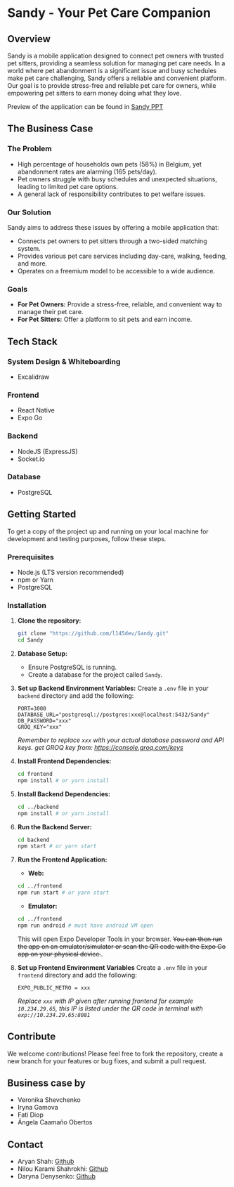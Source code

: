 # Sandy - Your Pet Care Companion

## Overview

Sandy is a mobile application designed to connect pet owners with trusted pet sitters, providing a seamless solution for managing pet care needs. In a world where pet abandonment is a significant issue and busy schedules make pet care challenging, Sandy offers a reliable and convenient platform. Our goal is to provide stress-free and reliable pet care for owners, while empowering pet sitters to earn money doing what they love.

Preview of the application can be found in [Sandy PPT](https://github.com/l145dev/Sandy/blob/main/sandy_ppt.pdf)

## The Business Case

### The Problem
* High percentage of households own pets (58%) in Belgium, yet abandonment rates are alarming (165 pets/day). 
* Pet owners struggle with busy schedules and unexpected situations, leading to limited pet care options. 
* A general lack of responsibility contributes to pet welfare issues. 

### Our Solution
Sandy aims to address these issues by offering a mobile application that:
* Connects pet owners to pet sitters through a two-sided matching system. 
* Provides various pet care services including day-care, walking, feeding, and more. 
* Operates on a freemium model to be accessible to a wide audience. 

### Goals
* **For Pet Owners:** Provide a stress-free, reliable, and convenient way to manage their pet care. 
* **For Pet Sitters:** Offer a platform to sit pets and earn income. 

## Tech Stack

### System Design & Whiteboarding
* Excalidraw

### Frontend
* React Native
* Expo Go

### Backend
* NodeJS (ExpressJS)
* Socket.io

### Database
* PostgreSQL

## Getting Started

To get a copy of the project up and running on your local machine for development and testing purposes, follow these steps.

### Prerequisites

* Node.js (LTS version recommended)
* npm or Yarn
* PostgreSQL

### Installation

1.  **Clone the repository:**
    ```bash
    git clone "https://github.com/l145dev/Sandy.git"
    cd Sandy
    ```

2.  **Database Setup:**
    * Ensure PostgreSQL is running.
    * Create a database for the project called `Sandy`.

3.  **Set up Backend Environment Variables:**
    Create a `.env` file in your `backend` directory and add the following:
    ```
    PORT=3000
    DATABASE_URL="postgresql://postgres:xxx@localhost:5432/Sandy"
    DB_PASSWORD="xxx"
    GROQ_KEY="xxx"
    ```
    *Remember to replace `xxx` with your actual database password and API keys.*
    *get GROQ key from: https://console.groq.com/keys*

2.  **Install Frontend Dependencies:**
    ```bash
    cd frontend
    npm install # or yarn install
    ```

3.  **Install Backend Dependencies:**
    ```bash
    cd ../backend
    npm install # or yarn install
    ```

5.  **Run the Backend Server:**
    ```bash
    cd backend
    npm start # or yarn start
    ```

6.  **Run the Frontend Application:**
    - **Web:**
    ```bash
    cd ../frontend
    npm run start # or yarn start
    ```
    - **Emulator:**
    ```bash
    cd ../frontend
    npm run android # must have android VM open
    ```
    This will open Expo Developer Tools in your browser. ~~You can then run the app on an emulator/simulator or scan the QR code with the Expo Go app on your physical device.~~.

7. **Set up Frontend Environment Variables**
   Create a `.env` file in your `frontend` directory and add the following:
    ```
    EXPO_PUBLIC_METRO = xxx
    ```
    *Replace `xxx` with IP given after running frontend for example `10.234.29.65`, this IP is listed under the QR code in terminal with `exp://10.234.29.65:8081`*

## Contribute

We welcome contributions! Please feel free to fork the repository, create a new branch for your features or bug fixes, and submit a pull request.

## Business case by

- Veronika Shevchenko 
- Iryna Gamova
- Fati Diop
- Ángela Caamaño Obertos

## Contact

- Aryan Shah: [Github](https://github.com/l145dev)
- Nilou Karami Shahrokhi: [Github](https://github.com/Niloufr)
- Daryna Denysenko: [Github](https://github.com/darynadenysenko)
